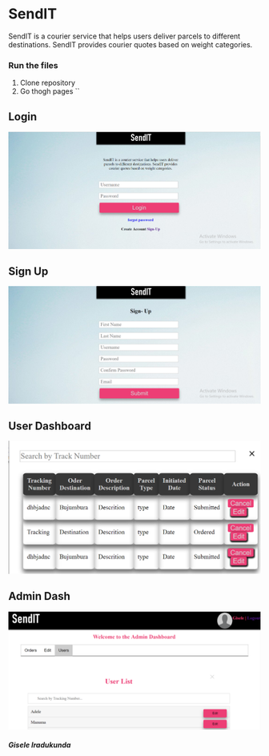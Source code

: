 # SendIT

SendIT is a courier service that helps users deliver parcels to different destinations. SendIT provides courier quotes based on weight categories.

### Run the files
1. Clone repository
2. Go thogh pages ``

## Login

![ScreenShot](https://github.com/giseleiradu/giseleiradu.github.io-SendIT/blob/gh-pages/UI/views/login.PNG)

## Sign Up

![ScreenShot](https://github.com/giseleiradu/giseleiradu.github.io-SendIT/blob/gh-pages/UI/views/signup.PNG)

## User Dashboard

![ScreenShot](https://github.com/giseleiradu/giseleiradu.github.io-SendIT/blob/gh-pages/UI/views/userDash2.PNG)

## Admin Dash

![ScreenShot](https://github.com/giseleiradu/giseleiradu.github.io-SendIT/blob/gh-pages/UI/views/adminDash2.PNG)



##### *Gisele Iradukunda*

